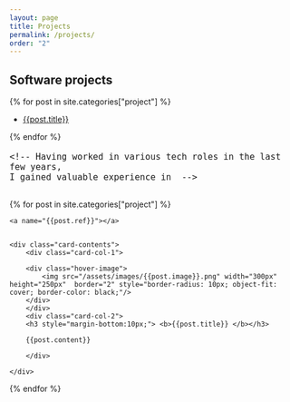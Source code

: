 ```yaml
---
layout: page
title: Projects
permalink: /projects/
order: "2"
---
```


<h2><b>Software projects</b></h2>

{% for post in site.categories["project"] %}

- [{{post.title}}](#{{post.ref}})

{% endfor %}

<div style="font-size: 18px; margin-bottom: 30px">

    <!-- Having worked in various tech roles in the last few years,
    I gained valuable experience in  -->

</div>

{% for post in site.categories["project"] %}

<article class="archive-item">

    <a name="{{post.ref}}"></a>


    <div class="card-contents">
        <div class="card-col-1">

        <div class="hover-image">
            <img src="/assets/images/{{post.image}}.png" width="300px" height="250px"  border="2" style="border-radius: 10px; object-fit: cover; border-color: black;"/>
        </div>
        </div>
        <div class="card-col-2">
        <h3 style="margin-bottom:10px;"> <b>{{post.title}} </b></h3>

        {{post.content}}

        </div>

    </div>

</article>

{% endfor %}
